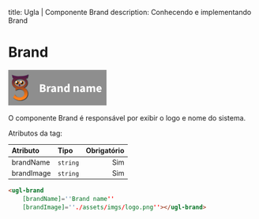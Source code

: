 title: Ugla | Componente Brand
description: Conhecendo e implementando Brand

# Brand

[![brand](../_images/brand.png)](../_images/brand.png)

O componente Brand é responsável por exibir o logo e nome do sistema.

Atributos da tag:

Atributo      | Tipo         | Obrigatório
:------------ | :----------- | -----------:
brandName     | `string`     | Sim
brandImage    | `string`     | Sim

```html
<ugl-brand
    [brandName]=''Brand name''
    [brandImage]=''./assets/imgs/logo.png''></ugl-brand>
```